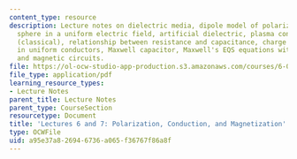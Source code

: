 ```yaml
---
content_type: resource
description: Lecture notes on dielectric media, dipole model of polarization, equipotential
  sphere in a uniform electric field, artificial dielectric, plasma conduction model
  (classical), relationship between resistance and capacitance, charge relaxation
  in uniform conductors, Maxwell capacitor, Maxwell's EQS equations with magnetization,
  and magnetic circuits.
file: https://ol-ocw-studio-app-production.s3.amazonaws.com/courses/6-013-electromagnetics-and-applications-fall-2005/a95e37a826946736a065f36767f86a8f_lec6_7.pdf
file_type: application/pdf
learning_resource_types:
- Lecture Notes
parent_title: Lecture Notes
parent_type: CourseSection
resourcetype: Document
title: 'Lectures 6 and 7: Polarization, Conduction, and Magnetization'
type: OCWFile
uid: a95e37a8-2694-6736-a065-f36767f86a8f
---
```

